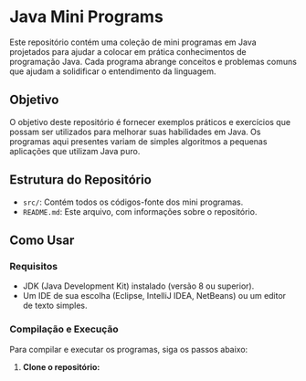 # Java Mini Programs

Este repositório contém uma coleção de mini programas em Java projetados para ajudar a colocar em prática conhecimentos de programação Java. Cada programa abrange conceitos e problemas comuns que ajudam a solidificar o entendimento da linguagem.

## Objetivo

O objetivo deste repositório é fornecer exemplos práticos e exercícios que possam ser utilizados para melhorar suas habilidades em Java. Os programas aqui presentes variam de simples algoritmos a pequenas aplicações que utilizam Java puro.

## Estrutura do Repositório

- `src/`: Contém todos os códigos-fonte dos mini programas.
- `README.md`: Este arquivo, com informações sobre o repositório.

## Como Usar

### Requisitos

- JDK (Java Development Kit) instalado (versão 8 ou superior).
- Um IDE de sua escolha (Eclipse, IntelliJ IDEA, NetBeans) ou um editor de texto simples.

### Compilação e Execução

Para compilar e executar os programas, siga os passos abaixo:

1. **Clone o repositório:**


